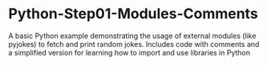 # Python-Step01-Modules-Comments
A basic Python example demonstrating the usage of external modules (like pyjokes) to fetch and print random jokes. Includes code with comments and a simplified version for learning how to import and use libraries in Python
